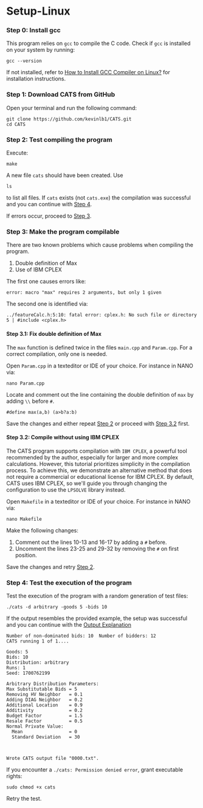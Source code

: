 # Setup-Linux


### Step 0: Install gcc

This program relies on `gcc` to compile the C code. 
Check if `gcc` is installed on your system by running:

	gcc --version

If not installed, refer to
[How to Install GCC Compiler on Linux?](https://www.geeksforgeeks.org/how-to-install-gcc-compiler-on-linux/)
for installation instructions.


### Step 1: Download CATS from GitHub

Open your terminal and run the following command:

	git clone https://github.com/kevinlb1/CATS.git
	cd CATS 


### Step 2: Test compiling the program

Execute:

	make

A new file ``cats`` should have been created.
Use
	
	ls

to list all files. 
If ``cats`` exists (not ``cats.exe``) the compilation was successful and you can continue with [Step 4](#step-4-test-the-execution-of-the-program).

If errors occur, proceed to [Step 3](#step-3-make-the-program-compilable).

### Step 3: Make the program compilable

There are two known problems which cause problems when compiling the program.

1. Double definition of Max
2. Use of IBM CPLEX

The first one causes errors like:

	error: macro "max" requires 2 arguments, but only 1 given

The second one is identified via:

	../featureCalc.h:5:10: fatal error: cplex.h: No such file or directory
    5 | #include <cplex.h>


#### Step 3.1: Fix double definition of Max

The ``max`` function is defined twice in the files ``main.cpp`` and ``Param.cpp``.
For a correct compilation, only one is needed.

Open ``Param.cpp`` in a texteditor or IDE of your choice.
For instance in NANO via:

	nano Param.cpp

Locate and comment out the line containing the double definition of `max` by adding `\\` before `#`.

	#define max(a,b) (a>b?a:b)

Save the changes and either repeat [Step 2](#step-2-test-compiling-the-program) or proceed with [Step 3.2](#step-32-compile-without-using-ibm-cplex) first.


#### Step 3.2: Compile without using IBM CPLEX


The CATS program supports compilation with ``IBM CPLEX``, a powerful tool recommended by the author, especially for larger and more complex calculations. 
However, this tutorial prioritizes simplicity in the compilation process. 
To achieve this, we demonstrate an alternative method that does not require a commercial or educational license for IBM CPLEX.
By default, CATS uses IBM CPLEX, so we'll guide you through changing the configuration to use the ``LPSOLVE`` library instead.

Open ``Makefile`` in a texteditor or IDE of your choice.
For instance in NANO via:

	nano Makefile

Make the following changes:

1. Comment out the lines 10-13 and 16-17 by adding a ``#`` before.
2. Uncomment the lines 23-25 and 29-32 by removing the ``#`` on first position.

Save the changes and retry [Step 2](#step-2-test-compiling-the-program).


### Step 4: Test the execution of the program



Test the execution of the program with a random generation of test files:

	./cats -d arbitrary -goods 5 -bids 10     

If the output resembles the provided example, the setup was successful and you can continue with the [Output Explanation](/Output-Explanation.md)

	Number of non-dominated bids: 10  Number of bidders: 12
	CATS running 1 of 1....

	Goods: 5
	Bids: 10
	Distribution: arbitrary
	Runs: 1
	Seed: 1700762199

	Arbitrary Distribution Parameters:
	Max Substitutable Bids = 5
	Removing HV Neighbor   = 0.1
	Adding DIAG Neighbor   = 0.2
	Additional Location    = 0.9
	Additivity             = 0.2
	Budget Factor          = 1.5
	Resale Factor          = 0.5
	Normal Private Value:
	  Mean                 = 0
	  Standard Deviation   = 30



	Wrote CATS output file "0000.txt".



If you encounter a `./cats: Permission denied error`, grant executable rights:

	sudo chmod +x cats

Retry the test.

